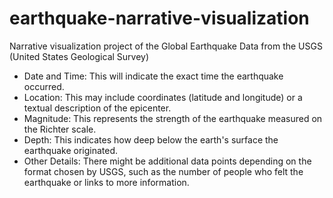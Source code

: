 # earthquake-narrative-visualization
 Narrative visualization project of the Global Earthquake Data from the USGS (United States Geological Survey)

- Date and Time: This will indicate the exact time the earthquake occurred.
- Location: This may include coordinates (latitude and longitude) or a textual description of the epicenter.
- Magnitude: This represents the strength of the earthquake measured on the Richter scale.
- Depth: This indicates how deep below the earth's surface the earthquake originated.
- Other Details: There might be additional data points depending on the format chosen by USGS, such as the number of people who felt the earthquake or links to more information.